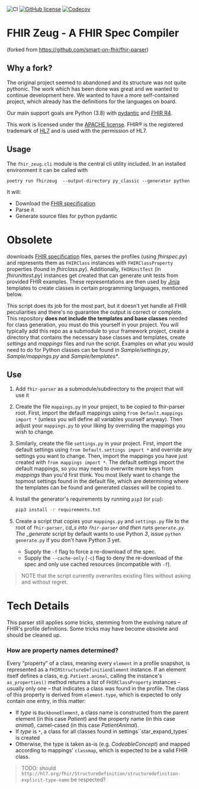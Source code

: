 ![CI](https://github.com/skalarsystems/fhirzeug/workflows/CI/badge.svg)
[![GitHub license](https://img.shields.io/github/license/skalarsystems/fhirzeug.svg)](./LICENSE.txt)
[![Codecov](https://codecov.io/gh/skalarsystems/fhirzeug/branch/master/graphs/badge.svg?branch=master)](https://codecov.io/gh/skalarsystems/fhirzeug/branch/master)



# FHIR Zeug - A FHIR Spec Compiler

(forked from https://github.com/smart-on-fhir/fhir-parser)

## Why a fork?

The original project seemed to abandoned and its structure was not quite pythonic. The work which
has been done was great and we wanted to continue development here. We wanted to have a more
self-contained project, which already has the definitions for the languages on board.

Our main support goals are Python (3.8) with [pydantic](https://github.com/samuelcolvin/pydantic/)
and [FHIR R4](https://hl7.org/fhir/R4/).

This work is licensed under the [APACHE license][license].
FHIR® is the registered trademark of [HL7](http://hl7.org) and is used with the permission of HL7.

## Usage

The `fhir_zeug.cli` module is the central cli utility included. In an installed environment it can
be called with

```
poetry run fhirzeug  --output-directory py_classic --generator python
```

It will:

- Download the [FHIR specification][fhir]
- Parse it
- Generate source files for python pydantic

# Obsolete

downloads [FHIR specification][fhir] files, parses the profiles (using _fhirspec.py_) and represents them as `FHIRClass` instances with `FHIRClassProperty` properties (found in _fhirclass.py_).
Additionally, `FHIRUnitTest` (in _fhirunittest.py_) instances get created that can generate unit tests from provided FHIR examples.
These representations are then used by [Jinja][] templates to create classes in certain programming languages, mentioned below.

This script does its job for the most part, but it doesn't yet handle all FHIR peculiarities and there's no guarantee the output is correct or complete.
This repository **does not include the templates and base classes** needed for class generation, you must do this yourself in your project.
You will typically add this repo as a submodule to your framework project, create a directory that contains the necessary base classes and templates, create _settings_ and _mappings_ files and run the script.
Examples on what you would need to do for Python classes can be found in _Sample/settings.py_, _Sample/mappings.py_ and _Sample/templates\*_.

## Use

1. Add `fhir-parser` as a submodule/subdirectory to the project that will use it
2. Create the file `mappings.py` in your project, to be copied to fhir-parser root.
   First, import the default mappings using `from Default.mappings import *` (unless you will define all variables yourself anyway).
   Then adjust your `mappings.py` to your liking by overriding the mappings you wish to change.
3. Similarly, create the file `settings.py` in your project.
   First, import the default settings using `from Default.settings import *` and override any settings you want to change.
   Then, import the mappings you have just created with `from mappings import *`.
   The default settings import the default mappings, so you may need to overwrite more keys from _mappings_ than you'd first think.
   You most likely want to change the topmost settings found in the default file, which are determining where the templates can be found and generated classes will be copied to.
4. Install the generator's requirements by running `pip3` (or `pip`):

   ```bash
   pip3 install -r requirements.txt
   ```

5. Create a script that copies your `mappings.py` and `settings.py` file to the root of `fhir-parser`, _cd_s into `fhir-parser` and then runs `generate.py`.
   The \_generate_ script by default wants to use Python _3_, issue `python generate.py` if you don't have Python 3 yet.
   - Supply the `-f` flag to force a re-download of the spec.
   - Supply the `--cache-only` (`-c`) flag to deny the re-download of the spec and only use cached resources (incompatible with `-f`).

> NOTE that the script currently overwrites existing files without asking and without regret.

# Tech Details

This parser still applies some tricks, stemming from the evolving nature of FHIR's profile definitions.
Some tricks may have become obsolete and should be cleaned up.

### How are property names determined?

Every “property” of a class, meaning every `element` in a profile snapshot, is represented as a `FHIRStructureDefinitionElement` instance.
If an element itself defines a class, e.g. `Patient.animal`, calling the instance's `as_properties()` method returns a list of `FHIRClassProperty` instances – usually only one – that indicates a class was found in the profile.
The class of this property is derived from `element.type`, which is expected to only contain one entry, in this matter:

- If _type_ is `BackboneElement`, a class name is constructed from the parent element (in this case _Patient_) and the property name (in this case _animal_), camel-cased (in this case _PatientAnimal_).
- If _type_ is `*`, a class for all classes found in settings``star_expand_types` is created
- Otherwise, the type is taken as-is (e.g. _CodeableConcept_) and mapped according to mappings' `classmap`, which is expected to be a valid FHIR class.

> TODO: should `http://hl7.org/fhir/StructureDefinition/structuredefinition-explicit-type-name` be respected?

[license]: ./LICENSE.txt
[hl7]: http://hl7.org/
[fhir]: http://www.hl7.org/implement/standards/fhir/
[jinja]: http://jinja.pocoo.org/
